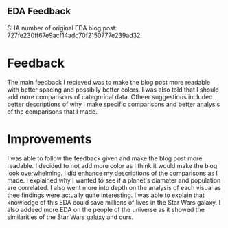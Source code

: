 ## EDA Feedback

SHA number of original EDA blog post: 727fe230ff67e9acf14adc70f2150777e239ad32

# Feedback

The main feedback I recieved was to make the blog post more readable with better spacing and possibily better colors. I was also told that I should add more comparisons of categorical data. Otheer suggestions included better descriptions of why I make specific comparisons and better analysis of the comparisons that I made.

# Improvements

I was able to follow the feedback given and make the blog post more readable. I decided to not add more color as I think it would make the blog look overwhelming. I did enhance my descriptions of the comparisons as I made. I explained why I wanted to see if a planet's diamater and population are correlated. I also went more into depth on the analysis of each visual as thee findings were actually quite interesting. I was able to explain that knowledge of this EDA could save millions of lives in the Star Wars galaxy. I also addeed more EDA on the people of the universe as it showed the similarities of the Star Wars galaxy and ours.